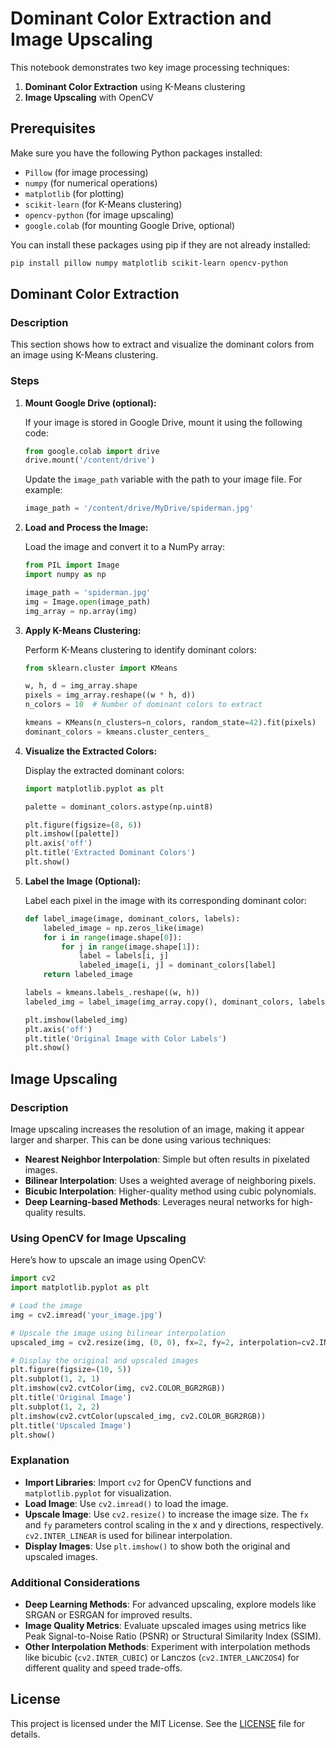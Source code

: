# Dominant Color Extraction and Image Upscaling

This notebook demonstrates two key image processing techniques:
1. **Dominant Color Extraction** using K-Means clustering
2. **Image Upscaling** with OpenCV

## Prerequisites

Make sure you have the following Python packages installed:

- `Pillow` (for image processing)
- `numpy` (for numerical operations)
- `matplotlib` (for plotting)
- `scikit-learn` (for K-Means clustering)
- `opencv-python` (for image upscaling)
- `google.colab` (for mounting Google Drive, optional)

You can install these packages using pip if they are not already installed:

```bash
pip install pillow numpy matplotlib scikit-learn opencv-python
```

## Dominant Color Extraction

### Description

This section shows how to extract and visualize the dominant colors from an image using K-Means clustering.

### Steps

1. **Mount Google Drive (optional):**

   If your image is stored in Google Drive, mount it using the following code:

   ```python
   from google.colab import drive
   drive.mount('/content/drive')
   ```

   Update the `image_path` variable with the path to your image file. For example:

   ```python
   image_path = '/content/drive/MyDrive/spiderman.jpg'
   ```

2. **Load and Process the Image:**

   Load the image and convert it to a NumPy array:

   ```python
   from PIL import Image
   import numpy as np

   image_path = 'spiderman.jpg'
   img = Image.open(image_path)
   img_array = np.array(img)
   ```

3. **Apply K-Means Clustering:**

   Perform K-Means clustering to identify dominant colors:

   ```python
   from sklearn.cluster import KMeans

   w, h, d = img_array.shape
   pixels = img_array.reshape((w * h, d))
   n_colors = 10  # Number of dominant colors to extract

   kmeans = KMeans(n_clusters=n_colors, random_state=42).fit(pixels)
   dominant_colors = kmeans.cluster_centers_
   ```

4. **Visualize the Extracted Colors:**

   Display the extracted dominant colors:

   ```python
   import matplotlib.pyplot as plt

   palette = dominant_colors.astype(np.uint8)

   plt.figure(figsize=(8, 6))
   plt.imshow([palette])
   plt.axis('off')
   plt.title('Extracted Dominant Colors')
   plt.show()
   ```

5. **Label the Image (Optional):**

   Label each pixel in the image with its corresponding dominant color:

   ```python
   def label_image(image, dominant_colors, labels):
       labeled_image = np.zeros_like(image)
       for i in range(image.shape[0]):
           for j in range(image.shape[1]):
               label = labels[i, j]
               labeled_image[i, j] = dominant_colors[label]
       return labeled_image

   labels = kmeans.labels_.reshape((w, h))
   labeled_img = label_image(img_array.copy(), dominant_colors, labels)

   plt.imshow(labeled_img)
   plt.axis('off')
   plt.title('Original Image with Color Labels')
   plt.show()
   ```

## Image Upscaling

### Description

Image upscaling increases the resolution of an image, making it appear larger and sharper. This can be done using various techniques:

- **Nearest Neighbor Interpolation**: Simple but often results in pixelated images.
- **Bilinear Interpolation**: Uses a weighted average of neighboring pixels.
- **Bicubic Interpolation**: Higher-quality method using cubic polynomials.
- **Deep Learning-based Methods**: Leverages neural networks for high-quality results.

### Using OpenCV for Image Upscaling

Here’s how to upscale an image using OpenCV:

```python
import cv2
import matplotlib.pyplot as plt

# Load the image
img = cv2.imread('your_image.jpg')

# Upscale the image using bilinear interpolation
upscaled_img = cv2.resize(img, (0, 0), fx=2, fy=2, interpolation=cv2.INTER_LINEAR)

# Display the original and upscaled images
plt.figure(figsize=(10, 5))
plt.subplot(1, 2, 1)
plt.imshow(cv2.cvtColor(img, cv2.COLOR_BGR2RGB))
plt.title('Original Image')
plt.subplot(1, 2, 2)
plt.imshow(cv2.cvtColor(upscaled_img, cv2.COLOR_BGR2RGB))
plt.title('Upscaled Image')
plt.show()
```

### Explanation

- **Import Libraries**: Import `cv2` for OpenCV functions and `matplotlib.pyplot` for visualization.
- **Load Image**: Use `cv2.imread()` to load the image.
- **Upscale Image**: Use `cv2.resize()` to increase the image size. The `fx` and `fy` parameters control scaling in the x and y directions, respectively. `cv2.INTER_LINEAR` is used for bilinear interpolation.
- **Display Images**: Use `plt.imshow()` to show both the original and upscaled images.

### Additional Considerations

- **Deep Learning Methods**: For advanced upscaling, explore models like SRGAN or ESRGAN for improved results.
- **Image Quality Metrics**: Evaluate upscaled images using metrics like Peak Signal-to-Noise Ratio (PSNR) or Structural Similarity Index (SSIM).
- **Other Interpolation Methods**: Experiment with interpolation methods like bicubic (`cv2.INTER_CUBIC`) or Lanczos (`cv2.INTER_LANCZOS4`) for different quality and speed trade-offs.

## License

This project is licensed under the MIT License. See the [LICENSE](LICENSE) file for details.

